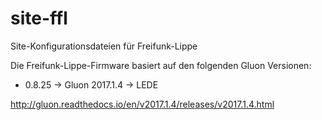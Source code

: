 # site-ffl
Site-Konfigurationsdateien für Freifunk-Lippe

Die Freifunk-Lippe-Firmware basiert auf den folgenden Gluon Versionen:

* 0.8.25 -> Gluon 2017.1.4 -> LEDE

http://gluon.readthedocs.io/en/v2017.1.4/releases/v2017.1.4.html
